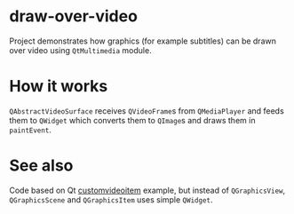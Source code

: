 # draw-over-video

Project demonstrates how graphics (for example subtitles) can be drawn over video using `QtMultimedia` module.

# How it works

`QAbstractVideoSurface` receives `QVideoFrame`s from `QMediaPlayer` and feeds them to `QWidget` which converts them to `QImage`s and draws them in `paintEvent`.

# See also

Code based on Qt [customvideoitem](https://code.qt.io/cgit/qt/qtmultimedia.git/tree/examples/multimediawidgets/customvideosurface/customvideoitem?h=5.12) example, but instead of `QGraphicsView`, `QGraphicsScene` and `QGraphicsItem` uses simple `QWidget`.